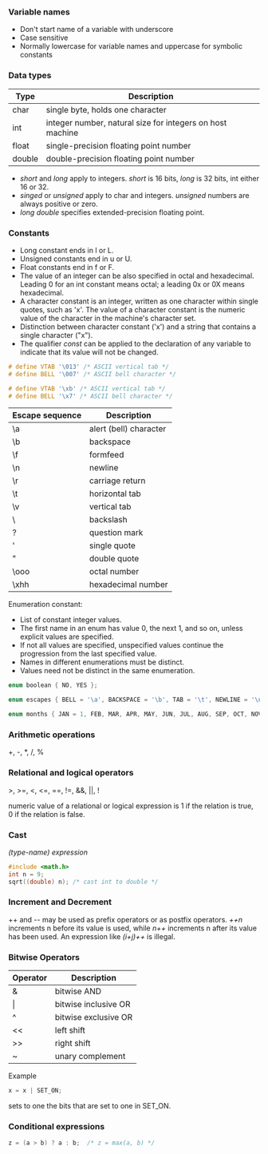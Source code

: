 ### Variable names
- Don't start name of a variable with underscore
- Case sensitive
- Normally lowercase for variable names and uppercase for symbolic constants

### Data types
| Type   | Description                                               |
| ------ | --------------------------------------                    |
| char   | single byte, holds one character                          |
| int    | integer number, natural size for integers on host machine |
| float  | single-precision floating point number                    |
| double | double-precision floating point number                    |

- _short_ and _long_ apply to integers. _short_ is 16 bits, _long_ is 32 bits, int either 16 or 32.
- _singed_ or _unsigned_ apply to char and integers. _unsigned_ numbers are always positive or zero.
- _long double_ specifies extended-precision floating point.

### Constants
- Long constant ends in l or L.
- Unsigned constants end in u or U.
- Float constants end in f or F.
- The value of an integer can be also specified in octal and hexadecimal. Leading 0 for an int constant means octal; a leading 0x or 0X means hexadecimal.
- A character constant is an integer, written as one character within single quotes, such as 'x'. The value of a character constant is the numeric value of the character in the machine's character set.
- Distinction between character constant ('x') and a string that contains a single character ("x").
- The qualifier _const_ can be applied to the declaration of any variable to indicate that its value will not be changed.

```c
# define VTAB '\013' /* ASCII vertical tab */
# define BELL '\007' /* ASCII bell character */
```

```c
# define VTAB '\xb' /* ASCII vertical tab */
# define BELL '\x7' /* ASCII bell character */
```

| Escape sequence | Description            |
| --------------- | ---------------------- |
| \a              | alert (bell) character |
| \b              | backspace              |
| \f              | formfeed               |
| \n              | newline                |
| \r              | carriage return        |
| \t              | horizontal tab         |
| \v              | vertical tab           |
| \\              | backslash              |
| \?              | question mark          |
| \'              | single quote           |
| \"              | double quote           |
| \ooo            | octal number           |
| \xhh            | hexadecimal number     |

Enumeration constant:
- List of constant integer values.
- The first name in an enum has value 0, the next 1, and so on, unless explicit values are specified.
- If not all values are specified, unspecified values continue the progression from the last specified value.
- Names in different enumerations must be distinct.
- Values need not be distinct in the same enumeration.
  
```c
enum boolean { NO, YES };
```

```c
enum escapes { BELL = '\a', BACKSPACE = '\b', TAB = '\t', NEWLINE = '\n', VTAB = '\v', RETURN = '\r' };
```

```c
enum months { JAN = 1, FEB, MAR, APR, MAY, JUN, JUL, AUG, SEP, OCT, NOV, DEC };
```

### Arithmetic operations
+, -, *, /, %

### Relational and logical operators
\>, >=, <, <=, ==, !=, &&, ||, !

numeric value of a relational or logical expression is 1 if the relation is true, 0 if the relation is false.

### Cast
*(type-name) expression*

```c
#include <math.h>
int n = 9;
sqrt((double) n); /* cast int to double */
```

### Increment and Decrement
++ and -- may be used as prefix operators or as postfix operators. *++n* increments n before its value is used, while *n++* increments n after its value has been used. An expression like *(i+j)++* is illegal.

### Bitwise Operators
| Operator | Description          |
| -------- | -------------------- |
| &        | bitwise AND          |
| \|       | bitwise inclusive OR |
| ^        | bitwise exclusive OR |
| <<       | left shift           |
| >>       | right shift          |
| ~        | unary complement     |

Example
```c
x = x | SET_ON;
```
sets to one the bits that are set to one in SET_ON.

### Conditional expressions
```c
z = (a > b) ? a : b;  /* z = max(a, b) */
```